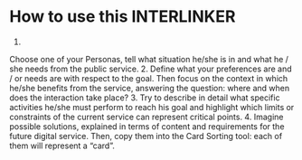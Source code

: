 # How to use this INTERLINKER
1.
Choose one of your Personas, tell what situation he/she is in and what he / she needs from the public service.
2.
Define what your preferences are and / or needs are with respect to the goal.
Then focus on the context in which he/she benefits from the service, answering the question: where and when does the interaction take place?
3.
Try to describe in detail what specific activities he/she must perform to reach his goal and highlight which limits or constraints of the current service can represent critical points.
4.
Imagine possible solutions, explained in terms of content and requirements for the future digital service. Then, copy them into the Card Sorting tool: each of them will represent a “card”.
